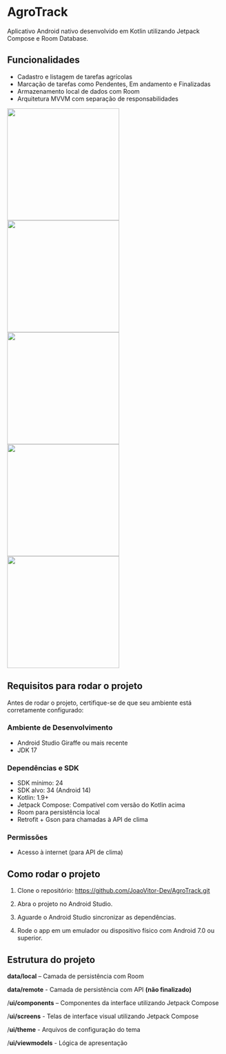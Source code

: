 # AgroTrack

Aplicativo Android nativo desenvolvido em Kotlin utilizando Jetpack Compose e Room Database.

## Funcionalidades

- Cadastro e listagem de tarefas agrícolas
- Marcação de tarefas como Pendentes, Em andamento e Finalizadas
- Armazenamento local de dados com Room
- Arquitetura MVVM com separação de responsabilidades

<img src="https://github.com/JoaoVitor-Dev/AgroTrack/blob/master/screenshots/Home.png" width=260/><img src="https://github.com/JoaoVitor-Dev/AgroTrack/blob/master/screenshots/Home-menu.png" width=260/><img src="https://github.com/JoaoVitor-Dev/AgroTrack/blob/master/screenshots/New-task.png" width=260/><img src="https://github.com/JoaoVitor-Dev/AgroTrack/blob/master/screenshots/New-register.png" width=260/><img src="https://github.com/JoaoVitor-Dev/AgroTrack/blob/master/screenshots/Historic.png" width=260/>

## Requisitos para rodar o projeto

Antes de rodar o projeto, certifique-se de que seu ambiente está corretamente configurado:

### Ambiente de Desenvolvimento

- Android Studio Giraffe ou mais recente
- JDK 17

### Dependências e SDK

- SDK mínimo: 24 
- SDK alvo: 34 (Android 14)
- Kotlin: 1.9+
- Jetpack Compose: Compatível com versão do Kotlin acima
- Room para persistência local
- Retrofit + Gson para chamadas à API de clima

### Permissões

- Acesso à internet (para API de clima)

## Como rodar o projeto

1. Clone o repositório: https://github.com/JoaoVitor-Dev/AgroTrack.git

2. Abra o projeto no Android Studio.

3. Aguarde o Android Studio sincronizar as dependências.

4. Rode o app em um emulador ou dispositivo físico com Android 7.0 ou superior.

## Estrutura do projeto

**data/local** – Camada de persistência com Room

**data/remote** - Camada de persistência com API **(não finalizado)**

/**ui/components** – Componentes da interface utilizando Jetpack Compose

/**ui/screens** - Telas de interface visual utilizando Jetpack Compose

/**ui/theme** - Arquivos de configuração do tema

/**ui/viewmodels** - Lógica de apresentação

